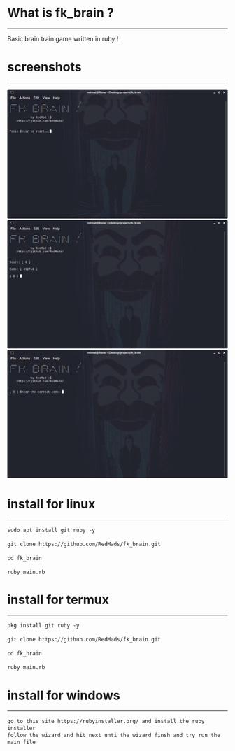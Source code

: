 # What is fk_brain ?
***
Basic brain train game written in ruby !


# screenshots
***
![fk_brain](https://github.com/RedMads/fk_brain/blob/main/screenshots/menu.png)
![fk_brain](https://github.com/RedMads/fk_brain/blob/main/screenshots/play.png)
![fk_brain](https://github.com/RedMads/fk_brain/blob/main/screenshots/answer.png)



# install for linux
***
```
sudo apt install git ruby -y

git clone https://github.com/RedMads/fk_brain.git

cd fk_brain

ruby main.rb
```

# install for termux
***
```
pkg install git ruby -y

git clone https://github.com/RedMads/fk_brain.git

cd fk_brain

ruby main.rb
```

# install for windows
***
```
go to this site https://rubyinstaller.org/ and install the ruby installer
follow the wizard and hit next unti the wizard finsh and try run the main file
```



